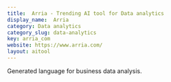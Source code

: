 ```yaml
---
title:  Arria - Trending AI tool for Data analytics
display_name:  Arria
category: Data analytics
category_slug: data-analytics
key: arria_com
website: https://www.arria.com/
layout: aitool
---
```


Generated language for business data analysis.

